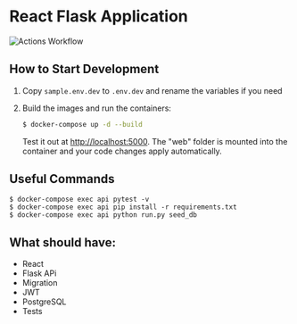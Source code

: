 # React Flask Application

![Actions Workflow](https://github.com/joaomarcuslf2/react-flask-application/workflows/Flask/badge.svg)
## How to Start Development

1. Copy ```sample.env.dev``` to ```.env.dev``` and rename the variables if you need
2. Build the images and run the containers:

    ```sh
    $ docker-compose up -d --build
    ```

    Test it out at [http://localhost:5000](http://localhost:5000). The "web" folder is mounted into the container and your code changes apply automatically.

## Useful Commands

```
$ docker-compose exec api pytest -v
$ docker-compose exec api pip install -r requirements.txt
$ docker-compose exec api python run.py seed_db
```

## What should have:

- React
- Flask APi
- Migration
- JWT
- PostgreSQL
- Tests
